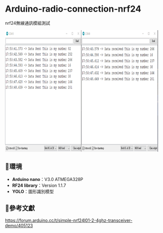 # Arduino-radio-connection-nrf24

nrf24無線通訊模組測試

<img src = "https://github.com/MindBreaker3310/Arduino-radio-connection-nrf24/blob/main/rf_demo.gif" width = "auto" height = "400px">


## 🌳環境

- **Arduino nano**：V3.0 ATMEGA328P
- **RF24 library**：Version 1.1.7
- **YOLO**：圖形識別模型


## 👀參考文獻

https://forum.arduino.cc/t/simple-nrf24l01-2-4ghz-transceiver-demo/405123
